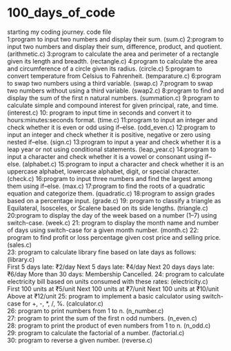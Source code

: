 # 100_days_of_code
starting my coding journey.                                                                                                       code file                            
1:program to input two numbers and display their sum.                                                                             (sum.c)
2:program to input two numbers and display their sum, difference, product, and quotient.                                          (arithmetic.c)
3:program to calculate the area and perimeter of a rectangle given its length and breadth.                                        (rectangle.c)
4:program to calculate the area and circumference of a circle given its radius.                                                   (circle.c)
5:program to convert temperature from Celsius to Fahrenheit.                                                                      (temparature.c)
6:program to swap two numbers using a third variable.                                                                             (swap.c)
7:program to swap two numbers without using a third variable.                                                                     (swap2.c)
8:program to find and display the sum of the first n natural numbers.                                                             (summation.c)
9:program to calculate simple and compound interest for given principal, rate, and time.                                          (interest.c)
10: program to input time in seconds and convert it to hours:minutes:seconds format.                                              (time.c)
11:program to input an integer and check whether it is even or odd using if–else.                                                 (odd_even.c)
12:program to input an integer and check whether it is positive, negative or zero using nested if–else.                           (sign.c)
13:program to input a year and check whether it is a leap year or not using conditional statements.                               (leap_year.c)
14:program to input a character and check whether it is a vowel or consonant using if–else.                                       (alphabet.c)
15:program to input a character and check whether it is an uppercase alphabet, lowercase alphabet, digit, or special character.   (check.c)
16:program to input three numbers and find the largest among them using if–else.                                                  (max.c)
17:program to find the roots of a quadratic equation and categorize them.                                                         (quadratic.c)
18:program to assign grades based on a percentage input.                                                                          (grade.c)
19: program to classify a triangle as Equilateral, Isosceles, or Scalene based on its side lengths.                               (triangle.c)
20:program to display the day of the week based on a number (1–7) using switch-case.                                              (week.c)
21: program to display the month name and number of days using switch-case for a given month number.                              (month.c)
22: program to find profit or loss percentage given cost price and selling price.                                                 (sales.c)       
23: program to calculate library fine based on late days as follows:                                                              (library.c)                                                    
             First 5 days late: ₹2/day
             Next 5 days late: ₹4/day
             Next 20 days days late: ₹6/day
             More than 30 days: Membership Cancelled.
24: program to calculate electricity bill based on units consumed with these rates:                                               (electricity.c)                                                            
             First 100 units at ₹5/unit
             Next 100 units at ₹7/unit
             Next 100 units at ₹10/unit
             Above at ₹12/unit
25: program to implement a basic calculator using switch-case for +, -, *, /, %.                                                  (calculator.c)         
26: program to print numbers from 1 to n.                                                                                         (n_number.c)    
27: program to print the sum of the first n odd numbers.                                                                          (n_even.c)      
28: program to print the product of even numbers from 1 to n.                                                                     (n_odd.c)        
29: program to calculate the factorial of a number.                                                                               (factorial.c)         
30: program to reverse a given number.                                                                                            (reverse.c)                    
